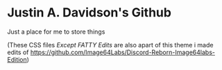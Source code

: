 # Justin A. Davidson's Github
Just a place for me to store things

(These CSS files *Except FATTY Edits* are also apart of this theme i made edits of https://github.com/Image64Labs/Discord-Reborn-Image64labs-Edition)
